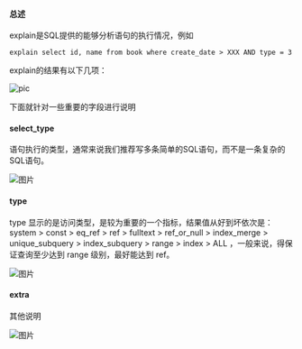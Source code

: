 

#### 总述

explain是SQL提供的能够分析语句的执行情况，例如

```mysql
explain select id, name from book where create_date > XXX AND type = 3
```

explain的结果有以下几项：

![pic](F:\GithubMy\my\pic\explain语句的结果解释)

下面就针对一些重要的字段进行说明

#### select_type

语句执行的类型，通常来说我们推荐写多条简单的SQL语句，而不是一条复杂的SQL语句。

![图片](F:\GithubMy\my\pic\explain_select_type)

#### type

type 显示的是访问类型，是较为重要的一个指标，结果值从好到坏依次是：system > const > eq_ref > ref > fulltext > ref_or_null > index_merge > unique_subquery > index_subquery > range > index > ALL ，一般来说，得保证查询至少达到 range 级别，最好能达到 ref。

![图片](F:\GithubMy\my\pic\explain_type)

#### extra

其他说明

![图片](F:\GithubMy\my\pic\explain_extra)
